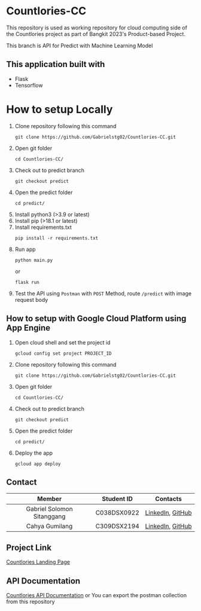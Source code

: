 # Countlories-CC

This repository is used as working repository for cloud computing side of the Countlories project as part of Bangkit 2023's Product-based Project.

This branch is API for Predict with Machine Learning Model

## This application built with
* Flask
* Tensorflow

# How to setup Locally
1. Clone repository following this command
    ```
    git clone https://github.com/Gabrielstg02/Countlories-CC.git
    ```
2. Open git folder  
    ```
    cd Countlories-CC/
    ```
3. Check out to predict branch
    ```
    git checkout predict
    ```
4. Open the predict folder
    ```
    cd predict/
    ```
5. Install python3 (>3.9 or latest)
6. Install pip (>18.1 or latest)
7. Install requirements.txt
    ```
    pip install -r requirements.txt
    ```
8. Run app
    ```
    python main.py
    ```
    or
    ```
    flask run
    ```
9. Test the API using `Postman` with `POST` Method, route `/predict` with image request body

## How to setup with Google Cloud Platform using App Engine
1. Open cloud shell and set the project id
    ```
    gcloud config set project PROJECT_ID
    ```
2. Clone repository following this command
    ```
    git clone https://github.com/Gabrielstg02/Countlories-CC.git
    ```
3. Open git folder  
    ```
    cd Countlories-CC/
    ```
4. Check out to predict branch
    ```
    git checkout predict
    ```
5. Open the predict folder
    ```
    cd predict/
    ```
6. Deploy the app
    ```
    gcloud app deploy
    ```

## Contact
|            Member           				| Student ID |                                                       Contacts                                                      |
| :---------------------------------------: | :--------: | :-----------------------------------------------------------------------------------------------------------------: |
|     Gabriel Solomon Sitanggang     | C038DSX0922  |              [LinkedIn](https://www.linkedin.com/in/gabriel-solomon-sitanggang/), [GitHub](https://github.com/Gabrielstg02/)|
| Cahya Gumilang  | C309DSX2194  |     [LinkedIn](https://www.linkedin.com/in/cahya-gumilang), [GitHub](https://github.com/CahyaG)|

## Project Link
[Countlories Landing Page](https://github.com/IpunkDkk/Countlories)

## API Documentation
[Countlories API Documentation](https://documenter.getpostman.com/view/7864923/2s93sc3XD1)
or
You can export the postman collection from this repository
